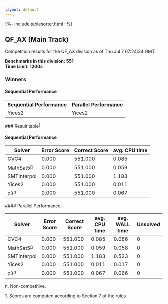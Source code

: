 ```yaml
---
layout: default
---
```

{%- include tablesorter.html -%}

##  QF_AX (Main Track)

Competition results for the QF_AX division as of Thu Jul 7 07:24:34 GMT

**Benchmarks in this division: 551**
<br/>
**Time Limit: 1200s**


### Winners
#### Sequential Performance
<table>
<tr>
<th class="center">Sequential Performance</th>
<th class="center">Parallel Performance</th>
</tr>
<tr class="center">
<td>Yices2</td>
<td>Yices2</td>
</tr>
</table>
### Result table<sup><a href="#fn1">1</a></sup>
 




#### Sequential Performance
<table id="sequential" class="result sorted">
<thead>
<tr>
<th class="center">Solver</th>
<th class="center">Error Score</th>
<th class="center">Correct Score</th>
<th class="center">avg. CPU time </th>
</tr>
</thead>
<tr>
<td>CVC4</td>
<td class="right">0.000</td>
<td class="right">551.000</td>
<td class="right">0.085</td>
</tr>
<tr>
<td>MathSat5<SUP><a href="#fn">n</a></SUP>
</td>
<td class="right">0.000</td>
<td class="right">551.000</td>
<td class="right">0.059</td>
</tr>
<tr>
<td>SMTInterpol</td>
<td class="right">0.000</td>
<td class="right">551.000</td>
<td class="right">1.183</td>
</tr>
<tr>
<td>Yices2</td>
<td class="right">0.000</td>
<td class="right">551.000</td>
<td class="right">0.011</td>
</tr>
<tr>
<td>z3<SUP><a href="#fn">n</a></SUP>
</td>
<td class="right">0.000</td>
<td class="right">551.000</td>
<td class="right">0.067</td>
</tr>

</table>
#### Parallel Performance
<table id="parallel" class="result sorted">
<thead>
<tr>
<th class="center">Solver</th><th class="center">Error Score</th>
<th class="center">Correct Score</th>
<th class="center">avg. CPU time </th>
<th class="center">avg. WALL time </th>

<th class="center">Unsolved</th>
</tr>
</thead>
<tr>
<td>CVC4</td>
<td class="right">0.000</td>
<td class="right">551.000</td>
<td class="right">0.085</td>
<td class="right">0.086</td>
<td class="right">0</td>
</tr>
<tr>
<td>MathSat5<SUP><a href="#fn">n</a></SUP>
</td>
<td class="right">0.000</td>
<td class="right">551.000</td>
<td class="right">0.059</td>
<td class="right">0.058</td>
<td class="right">0</td>
</tr>
<tr>
<td>SMTInterpol</td>
<td class="right">0.000</td>
<td class="right">551.000</td>
<td class="right">1.183</td>
<td class="right">0.523</td>
<td class="right">0</td>
</tr>
<tr>
<td>Yices2</td>
<td class="right">0.000</td>
<td class="right">551.000</td>
<td class="right">0.011</td>
<td class="right">0.017</td>
<td class="right">0</td>
</tr>
<tr>
<td>z3<SUP><a href="#fn">n</a></SUP>
</td>
<td class="right">0.000</td>
<td class="right">551.000</td>
<td class="right">0.067</td>
<td class="right">0.066</td>
<td class="right">0</td>
</tr>
</table>
<span id="fn"> n. Non-competitive.</span>

<span id="fn1"> 1. Scores are computed according to Section 7 of the rules.</span>


